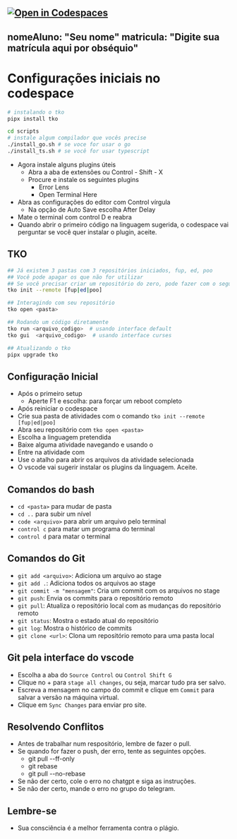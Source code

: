 [![Open in Codespaces](https://classroom.github.com/assets/launch-codespace-2972f46106e565e64193e422d61a12cf1da4916b45550586e14ef0a7c637dd04.svg)](https://classroom.github.com/open-in-codespaces?assignment_repo_id=20416483)
---
nomeAluno: "Seu nome"
matricula: "Digite sua matrícula aqui por obséquio"
---

# Configurações iniciais no codespace

```bash
# instalando o tko
pipx install tko

cd scripts
# instale algum compilador que vocês precise
./install_go.sh # se voce for usar o go
./install_ts.sh # se você for usar typescript
```

- Agora instale alguns plugins úteis
  - Abra a aba de extensões ou Control - Shift - X
  - Procure e instale os seguintes plugins
    - Error Lens
    - Open Terminal Here
- Abra as configurações do editor com Control vírgula
  - Na opção de Auto Save escolha After Delay
- Mate o terminal com control D e reabra
- Quando abrir o primeiro código na linguagem sugerida, o codespace vai perguntar se você quer instalar o plugin, aceite.

## TKO

```bash
## Já existem 3 pastas com 3 repositórios iniciados, fup, ed, poo
## Você pode apagar os que não for utilizar
## Se você precisar criar um repositório do zero, pode fazer com o seguinte comando
tko init --remote [fup|ed|poo]

## Interagindo com seu repositório
tko open <pasta>

## Rodando um código diretamente
tko run <arquivo_codigo>  # usando interface default
tko gui  <arquivo_codigo>  # usando interface curses

## Atualizando o tko
pipx upgrade tko
```

## Configuração Inicial

- Após o primeiro setup
  - Aperte F1 e escolha: <Stop Current Workspace> para forçar um reboot completo
- Após reiniciar o codespace
- Crie sua pasta de atividades com o comando `tko init --remote [fup|ed|poo]`
- Abra seu repositório com `tko open <pasta>`
- Escolha a linguagem pretendida
- Baixe alguma atividade navegando e usando o <Enter>
- Entre na atividade com <Enter>
- Use o atalho <e> para abrir os arquivos da atividade selecionada
- O vscode vai sugerir instalar os plugins da linguagem. Aceite.

## Comandos do bash

- `cd <pasta>` para mudar de pasta
- `cd ..` para subir um nível
- `code <arquivo>` para abrir um arquivo pelo terminal
- `control c` para matar um programa do terminal
- `control d` para matar o terminal

## Comandos do Git

- `git add <arquivo>`: Adiciona um arquivo ao stage
- `git add .`: Adiciona todos os arquivos ao stage
- `git commit -m "mensagem"`: Cria um commit com os arquivos no stage
- `git push`: Envia os commits para o repositório remoto
- `git pull`: Atualiza o repositório local com as mudanças do repositório remoto
- `git status`: Mostra o estado atual do repositório
- `git log`: Mostra o histórico de commits
- `git clone <url>`: Clona um repositório remoto para uma pasta local

## Git pela interface do vscode

- Escolha a aba do `Source Control` ou `Control Shift G`
- Clique no + para `stage all changes`, ou seja, marcar tudo pra ser salvo.
- Escreva a mensagem no campo do commit e clique em `Commit` para salvar a versão na máquina virtual.
- Clique em `Sync Changes` para enviar pro site.

## Resolvendo Conflitos

- Antes de trabalhar num respositório, lembre de fazer o pull.
- Se quando for fazer o push, der erro, tente as seguintes opções.
  - git pull --ff-only
  - git rebase
  - git pull --no-rebase
- Se não der certo, cole o erro no chatgpt e siga as instruções.
- Se não der certo, mande o erro no grupo do telegram.

## Lembre-se

- Sua consciência é a melhor ferramenta contra o plágio.
